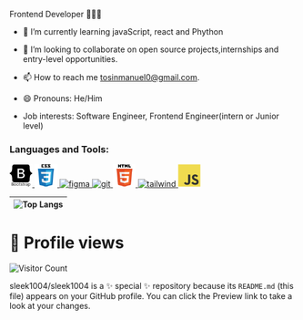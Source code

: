  Frontend Developer 👨🏽‍💻
 
-  🌱  I’m currently learning javaScript, react and Phython

- 👯 I’m looking to collaborate on open source projects,internships and entry-level opportunities.

- 📫 How to reach me
tosinmanuel0@gmail.com.

- 😄 Pronouns: He/Him

- Job interests: Software Engineer, Frontend Engineer(intern or Junior level)



<h3 align="left">Languages and Tools:</h3>
<p align="left"> <a href="https://getbootstrap.com" target="_blank" rel="noreferrer"> <img src="https://raw.githubusercontent.com/devicons/devicon/master/icons/bootstrap/bootstrap-plain-wordmark.svg" alt="bootstrap" width="40" height="40"/> </a> <a href="https://www.w3schools.com/cpp/" target="_blank" rel="noreferrer"> <a href="https://www.w3schools.com/css/" target="_blank" rel="noreferrer"> <img src="https://raw.githubusercontent.com/devicons/devicon/master/icons/css3/css3-original-wordmark.svg" alt="css3" width="40" height="40"/> </a> <a href="https://www.figma.com/" target="_blank" rel="noreferrer"> <img src="https://www.vectorlogo.zone/logos/figma/figma-icon.svg" alt="figma" width="40" height="40"/> </a> <a href="https://git-scm.com/" target="_blank" rel="noreferrer"> <img src="https://www.vectorlogo.zone/logos/git-scm/git-scm-icon.svg" alt="git" width="40" height="40"/> </a> <a href="https://www.w3.org/html/" target="_blank" rel="noreferrer"> <img src="https://raw.githubusercontent.com/devicons/devicon/master/icons/html5/html5-original-wordmark.svg" alt="html5" width="40" height="40"/> </a> <a href="https://tailwindcss.com/" target="_blank" rel="noreferrer"> <img src="https://www.vectorlogo.zone/logos/tailwindcss/tailwindcss-icon.svg" alt="tailwind" width="40" height="40"/>  <a href="https://developer.mozilla.org/en-US/docs/Web/JavaScript" target="_blank" rel="noreferrer"> <img src="https://raw.githubusercontent.com/devicons/devicon/master/icons/javascript/javascript-original.svg" alt="javascript" width="40" height="40"/> </a>   </p>


 
  | ![Top Langs](https://github-readme-stats.vercel.app/api/top-langs/?username=Peacesandy&theme=city_lights) |
| :---: |  




    

    
    
 #  👀 Profile views
![Visitor Count](https://profile-counter.glitch.me/{sleek1004}/count.svg) 


















sleek1004/sleek1004 is a ✨ special ✨ repository because its `README.md` (this file) appears on your GitHub profile.
You can click the Preview link to take a look at your changes.
